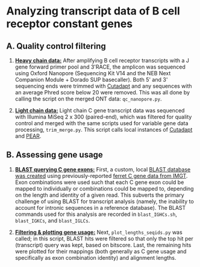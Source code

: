 # Analyzing transcript data of B cell receptor constant genes

## A. Quality control filtering
1. <ins>**Heavy chain data:**</ins> After amplifying B cell receptor transcripts with a J gene forward primer pool and 3'RACE, the amplicon was sequenced using Oxford Nanopore (Sequencing Kit V14 and the NEB Next Companion Module + Dorado SUP basecaller). Both 5' and 3' sequencing ends were trimmed with [Cutadapt](https://cutadapt.readthedocs.io/en/stable/) and any sequences with an average Phred score below 20 were removed. This was all done by calling the script on the merged ONT data: `qc_nanopore.py`.
   
2. <ins>**Light chain data:**</ins> Light chain C gene transcript data was sequenced with Illumina MiSeq 2 x 300 (paired-end), which was filtered for quality control and merged with the same scripts used for variable gene data processing, `trim_merge.py`. This script calls local instances of [Cutadapt](https://cutadapt.readthedocs.io/en/stable/) and [PEAR](https://github.com/tseemann/PEAR).

## B. Assessing gene usage
1. <ins>**BLAST querying C gene exons:**</ins> First, a custom, local [BLAST database was created](https://www.ncbi.nlm.nih.gov/books/NBK569841/) using previously-reported [ferret C gene data from IMGT](https://www.imgt.org/genedb/). Exon combinations were used such that each C gene exon could be mapped to individually or combinations could be mapped to, depending on the length and identity of a given read. This subverts the primary challenge of using BLAST for transcript analysis (namely, the inability to account for intronic sequences in a reference database). The BLAST commands used for this analysis are recorded in `blast_IGHCs.sh`, `blast_IGKCs`, and `blast_IGLCs`.
   
2. <ins>**Filtering & plotting gene usage:**</ins> Next, `plot_lengths_seqids.py` was called; in this script, BLAST hits were filtered so that only the top hit per (transcript) query was kept, based on bitscore. Last, the remaining hits were plotted for their mappings (both generally as C gene usage and specifically as exon combination identity) and alignment lengths.
